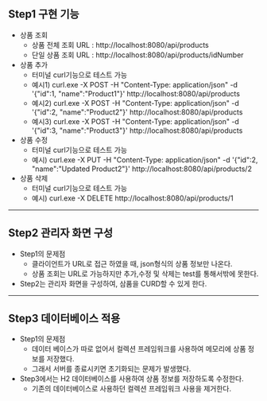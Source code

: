 
## Step1 구현 기능
- 상품 조회
  - 상품 전체 조회 URL : http://localhost:8080/api/products
  - 단일 상품 조회 URL : http://localhost:8080/api/products/idNumber
- 상품 추가
  - 터미널 curl기능으로 테스트 가능
  - 예시1) curl.exe -X POST -H "Content-Type: application/json" -d '{\"id\":1, \"name\":\"Product1\"}' http://localhost:8080/api/products
  - 예시2) curl.exe -X POST -H "Content-Type: application/json" -d '{\"id\":2, \"name\":\"Product2\"}' http://localhost:8080/api/products
  - 예시3) curl.exe -X POST -H "Content-Type: application/json" -d '{\"id\":3, \"name\":\"Product3\"}' http://localhost:8080/api/products
- 상품 수정
  - 터미널 curl기능으로 테스트 가능
  - 예시) curl.exe -X PUT -H "Content-Type: application/json" -d '{\"id\":2, \"name\":\"Updated Product2\"}' http://localhost:8080/api/products/2
- 상품 삭제
  - 터미널 curl기능으로 테스트 가능
  - 예시) curl.exe -X DELETE http://localhost:8080/api/products/1

---

## Step2 관리자 화면 구성
- Step1의 문제점 
  - 클라이언트가 URL로 접근 하였을 때, json형식의 상품 정보만 나온다.
  - 상품 조회는 URL로 가능하지만 추가,수정 및 삭제는 test를 통해서밖에 못한다.
- Step2는 관리자 화면을 구성하여, 삼품을 CURD할 수 있게 한다.

---

## Step3 데이터베이스 적용
- Step1의 문제점
  - 데이터 베이스가 따로 없어서 컬렉션 프레임워크를 사용하여 메모리에 상품 정보를 저장했다.
  - 그래서 서버를 종료시키면 초기화되는 문제가 발생했다.
- Step3에서는 H2 데이터베이스를 사용하여 상품 정보를 저장하도록 수정한다.
  - 기존의 데이터베이스로 사용하던 컬렉션 프레임워크 사용을 제거한다.